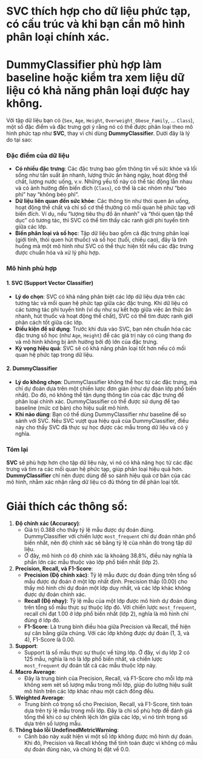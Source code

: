 # **SVC thích hợp cho dữ liệu phức tạp, có cấu trúc và khi bạn cần mô hình phân loại chính xác.**

# DummyClassifier phù hợp làm baseline hoặc kiểm tra xem liệu dữ liệu có khả năng phân loại được hay không.

Với tập dữ liệu bạn có (`Sex`, `Age`, `Height`, `Overweight_Obese_Family`, ... `Class`), một số đặc điểm và đặc trưng gợi ý rằng nó có thể được phân loại theo mô hình phức tạp như **SVC**, thay vì chỉ dùng **DummyClassifier**. Dưới đây là lý do tại sao:

### Đặc điểm của dữ liệu

* **Có nhiều đặc trưng**: Các đặc trưng bao gồm thông tin về sức khỏe và lối sống như tần suất ăn nhanh, lượng thức ăn hàng ngày, hoạt động thể chất, lượng nước uống, v.v. Những yếu tố này có thể tác động lẫn nhau và có ảnh hưởng đến biến đích (`Class`), có thể là các nhóm như “béo phì” hay “không béo phì”.
* **Dữ liệu liên quan đến sức khỏe**: Các thông tin như thói quen ăn uống, hoạt động thể chất và chỉ số cơ thể thường có mối quan hệ phức tạp với biến đích. Ví dụ, nếu “lượng tiêu thụ đồ ăn nhanh” và “thói quen tập thể dục” có tương tác, thì SVC có thể tìm thấy các ranh giới phi tuyến tính giữa các lớp.
* **Biến phân loại và số học**: Tập dữ liệu bao gồm cả đặc trưng phân loại (giới tính, thói quen hút thuốc) và số học (tuổi, chiều cao), đây là tình huống mà một mô hình như SVC có thể thực hiện tốt nếu các đặc trưng được chuẩn hóa và xử lý phù hợp.

### Mô hình phù hợp

#### 1. **SVC (Support Vector Classifier)**

* **Lý do chọn**: SVC có khả năng phân biệt các lớp dữ liệu dựa trên các tương tác và mối quan hệ phức tạp giữa các đặc trưng. Khi dữ liệu có các tương tác phi tuyến tính (ví dụ như sự kết hợp giữa việc ăn thức ăn nhanh, hút thuốc và hoạt động thể chất), SVC có thể tìm được ranh giới phân cách tốt giữa các lớp.
* **Điều kiện để sử dụng**: Trước khi đưa vào SVC, bạn nên chuẩn hóa các đặc trưng số học (như `Age`, `Height`) để các giá trị này có cùng thang đo và mô hình không bị ảnh hưởng bởi độ lớn của đặc trưng.
* **Kỳ vọng hiệu quả**: SVC sẽ có khả năng phân loại tốt hơn nếu có mối quan hệ phức tạp trong dữ liệu.

#### 2. **DummyClassifier**

* **Lý do không chọn**: DummyClassifier không thể học từ các đặc trưng, mà chỉ dự đoán dựa trên một chiến lược đơn giản (như dự đoán lớp phổ biến nhất). Do đó, nó không thể tận dụng thông tin của các đặc trưng để phân loại chính xác. DummyClassifier có thể được sử dụng để tạo baseline (mức cơ bản) cho hiệu suất mô hình.
* **Khi nào dùng**: Bạn có thể dùng DummyClassifier như baseline để so sánh với SVC. Nếu SVC vượt qua hiệu quả của DummyClassifier, điều này cho thấy SVC đã thực sự học được các mẫu trong dữ liệu và có ý nghĩa.

### Tóm lại

**SVC** sẽ phù hợp hơn cho tập dữ liệu này, vì nó có khả năng học từ các đặc trưng và tìm ra các mối quan hệ phức tạp, giúp phân loại hiệu quả hơn. **DummyClassifier** chỉ nên được dùng để so sánh hiệu quả cơ bản của các mô hình, nhằm xác nhận rằng dữ liệu có đủ thông tin để phân loại tốt.

# Giải thích các thông số:

1. **Độ chính xác (Accuracy)**:
   * Giá trị 0.388 cho thấy tỷ lệ mẫu được dự đoán đúng. DummyClassifier với chiến lược `most_frequent` chỉ dự đoán nhãn phổ biến nhất, nên độ chính xác sẽ bằng tỷ lệ của nhãn đó trong tập dữ liệu.
   * Ở đây, mô hình có độ chính xác là khoảng 38.8%, điều này nghĩa là phần lớn các mẫu thuộc vào lớp phổ biến nhất (lớp 2).
2. **Precision, Recall, và F1-Score**:
   * **Precision (Độ chính xác)**: Tỷ lệ mẫu được dự đoán đúng trên tổng số mẫu được dự đoán ở một lớp nhất định. Precision thấp (0.00) cho thấy mô hình chỉ dự đoán một lớp duy nhất, và các lớp khác không được dự đoán chính xác.
   * **Recall (Độ nhạy)**: Tỷ lệ mẫu của một lớp được mô hình dự đoán đúng trên tổng số mẫu thực sự thuộc lớp đó. Với chiến lược `most_frequent`, recall chỉ đạt 1.00 ở lớp phổ biến nhất (lớp 2), nghĩa là mô hình chỉ đúng ở lớp đó.
   * **F1-Score**: Là trung bình điều hòa giữa Precision và Recall, thể hiện sự cân bằng giữa chúng. Với các lớp không được dự đoán (1, 3, và 4), F1-Score là 0.00.
3. **Support**:
   * Support là số mẫu thực sự thuộc về từng lớp. Ở đây, ví dụ lớp 2 có 125 mẫu, nghĩa là nó là lớp phổ biến nhất, và chiến lược `most_frequent` dự đoán tất cả các mẫu thuộc lớp này.
4. **Macro Average**:
   * Đây là trung bình của Precision, Recall, và F1-Score cho mỗi lớp mà không xem xét số lượng mẫu trong mỗi lớp, giúp đo lường hiệu suất mô hình trên các lớp khác nhau một cách đồng đều.
5. **Weighted Average**:
   * Trung bình có trọng số cho Precision, Recall, và F1-Score, tính toán dựa trên tỷ lệ mẫu trong mỗi lớp. Đây là chỉ số phù hợp để đánh giá tổng thể khi có sự chênh lệch lớn giữa các lớp, vì nó tính trọng số dựa trên số lượng mẫu.
6. **Thông báo lỗi UndefinedMetricWarning**:
   * Cảnh báo này xuất hiện vì một số lớp không được mô hình dự đoán. Khi đó, Precision và Recall không thể tính toán được vì không có mẫu dự đoán đúng nào, và chúng bị đặt về 0.0.
